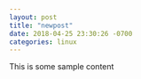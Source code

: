 ```yaml
---
layout: post
title: "newpost"
date: 2018-04-25 23:30:26 -0700
categories: linux
---
```


This is some sample content

